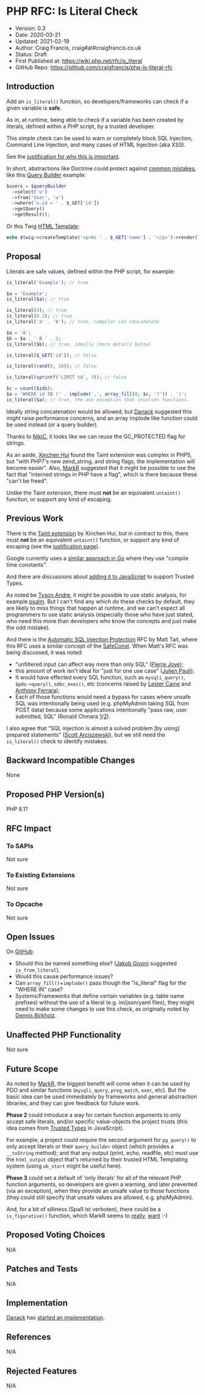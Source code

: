 # PHP RFC: Is Literal Check

* Version: 0.3
* Date: 2020-03-21
* Updated: 2021-02-19
* Author: Craig Francis, craig#at#craigfrancis.co.uk
* Status: Draft
* First Published at: https://wiki.php.net/rfc/is_literal
* GitHub Repo: https://github.com/craigfrancis/php-is-literal-rfc

## Introduction

Add an `is_literal()` function, so developers/frameworks can check if a given variable is **safe**.

As in, at runtime, being able to check if a variable has been created by literals, defined within a PHP script, by a trusted developer.

This simple check can be used to warn or completely block SQL Injection, Command Line Injection, and many cases of HTML Injection (aka XSS).

See the [justification for why this is important](https://github.com/craigfrancis/php-is-literal-rfc/blob/main/justification.md).

In short, abstractions like Doctrine could protect against [common mistakes](https://www.doctrine-project.org/projects/doctrine-orm/en/2.7/reference/security.html), like this [Query Builder](https://www.doctrine-project.org/projects/doctrine-orm/en/2.7/reference/query-builder.html#high-level-api-methods) example:

```php
$users = $queryBuilder
  ->select('u')
  ->from('User', 'u')
  ->where('u.id = ' . $_GET['id'])
  ->getQuery()
  ->getResult();
```

Or this Twig [HTML Template](https://twig.symfony.com/doc/2.x/recipes.html#loading-a-template-from-a-string):

```php
echo $twig->createTemplate('<p>Hi ' . $_GET['name'] . '</p>')->render();
```

## Proposal

Literals are safe values, defined within the PHP script, for example:

```php
is_literal('Example'); // true

$a = 'Example';
is_literal($a); // true

is_literal(4); // true
is_literal(0.3); // true
is_literal('a' . 'b'); // true, compiler can concatenate

$a = 'A';
$b = $a . ' B ' . 3;
is_literal($b); // true, ideally (more details below)

is_literal($_GET['id']); // false

is_literal(rand(0, 10)); // false

is_literal(sprintf('LIMIT %d', 3)); // false

$c = count($ids);
$a = 'WHERE id IN (' . implode(',', array_fill(0, $c, '?')) . ')';
is_literal($a); // true, the one exception that involves functions.
```

Ideally string concatenation would be allowed, but [Danack](https://github.com/Danack/RfcLiteralString/issues/5) suggested this might raise performance concerns, and an array implode like function could be used instead (or a query builder).

Thanks to [NikiC](https://chat.stackoverflow.com/transcript/message/51565346#51565346), it looks like we can reuse the GC_PROTECTED flag for strings.

As an aside, [Xinchen Hui](https://news-web.php.net/php.internals/87396) found the Taint extension was complex in PHP5, but "with PHP7's new zend_string, and string flags, the implementation will become easier". Also, [MarkR](https://chat.stackoverflow.com/transcript/message/48927813#48927813) suggested that it might be possible to use the fact that "interned strings in PHP have a flag", which is there because these "can't be freed".

Unlike the Taint extension, there must **not** be an equivalent `untaint()` function, or support any kind of escaping.

## Previous Work

There is the [Taint extension](https://github.com/laruence/taint) by Xinchen Hui, but in contract to this, there must **not** be an equivalent `untaint()` function, or support any kind of escaping (see the [justification page](https://github.com/craigfrancis/php-is-literal-rfc/blob/main/justification.md)).

Google currently uses a [similar approach in Go](https://github.com/craigfrancis/php-is-literal-rfc/blob/main/justification.md#go-implementation) where they use "compile time constants".

And there are discussions about [adding it to JavaScript](https://github.com/craigfrancis/php-is-literal-rfc/blob/main/justification.md#javascript-implementation) to support Trusted Types.

As noted be [Tyson Andre](https://news-web.php.net/php.internals/109192), it might be possible to use static analysis, for example [psalm](https://psalm.dev/). But I can't find any which do these checks by default, they are likely to miss things that happen at runtime, and we can't expect all programmers to use static analysis (especially those who have just stated, who need this more than developers who know the concepts and just make the odd mistake).

And there is the [Automatic SQL Injection Protection](https://wiki.php.net/rfc/sql_injection_protection) RFC by Matt Tait, where this RFC uses a similar concept of the [SafeConst](https://wiki.php.net/rfc/sql_injection_protection#safeconst). When Matt's RFC was being discussed, it was noted:

* "unfiltered input can affect way more than only SQL" ([Pierre Joye](https://news-web.php.net/php.internals/87355));
* this amount of work isn't ideal for "just for one use case" ([Julien Pauli](https://news-web.php.net/php.internals/87647));
* It would have effected every SQL function, such as `mysqli_query()`, `$pdo->query()`, `odbc_exec()`, etc (concerns raised by [Lester Caine](https://news-web.php.net/php.internals/87436) and [Anthony Ferrara](https://news-web.php.net/php.internals/87650));
* Each of those functions would need a bypass for cases where unsafe SQL was intentionally being used (e.g. phpMyAdmin taking SQL from POST data) because some applications intentionally "pass raw, user submitted, SQL" (Ronald Chmara [1](https://news-web.php.net/php.internals/87406)/[2](https://news-web.php.net/php.internals/87446)).

I also agree that "SQL injection is almost a solved problem [by using] prepared statements" ([Scott Arciszewski](https://news-web.php.net/php.internals/87400)), but we still need the `is_literal()` check to identify mistakes.

## Backward Incompatible Changes

None

## Proposed PHP Version(s)

PHP 8.1?

## RFC Impact

### To SAPIs

Not sure

### To Existing Extensions

Not sure

### To Opcache

Not sure

## Open Issues

On [GitHub](https://github.com/craigfrancis/php-is-literal-rfc/issues):

- Should this be named something else? ([Jakob Givoni](https://news-web.php.net/php.internals/109197) suggested `is_from_literal`).
- Would this cause performance issues?
- Can `array_fill()`+`implode()` pass though the "is_literal" flag for the "WHERE IN" case?
- Systems/Frameworks that define certain variables (e.g. table name prefixes) without the use of a literal (e.g. ini/json/yaml files), they might need to make some changes to use this check, as originally noted by [Dennis Birkholz](https://news-web.php.net/php.internals/87667).

## Unaffected PHP Functionality

Not sure

## Future Scope

As noted by [MarkR](https://chat.stackoverflow.com/transcript/message/51573226#51573226), the biggest benefit will come when it can be used by PDO and similar functions (`mysqli_query`, `preg_match`, `exec`, etc). But the basic idea can be used immediately by frameworks and general abstraction libraries, and they can give feedback for future work.

**Phase 2** could introduce a way for certain function arguments to only accept safe literals, and/or specific value-objects the project trusts (this idea comes from [Trusted Types](https://web.dev/trusted-types/) in JavaScript).

For example, a project could require the second argument for `pg_query()` to only accept literals or their `query_builder` object (which provides a `__toString` method); and that any output (print, echo, readfile, etc) must use the `html_output` object that's returned by their trusted HTML Templating system (using `ob_start` might be useful here).

**Phase 3** could set a default of 'only literals' for all of the relevant PHP function arguments, so developers are given a warning, and later prevented (via an exception), when they provide an unsafe value to those functions (they could still specify that unsafe values are allowed, e.g. phpMyAdmin).

And, for a bit of silliness (Spaß ist verboten), there could be a `is_figurative()` function, which MarkR seems to [really](https://chat.stackoverflow.com/transcript/message/48927770#48927770), [want](https://chat.stackoverflow.com/transcript/message/51573091#51573091) :-)

## Proposed Voting Choices

N/A

## Patches and Tests

N/A

## Implementation

[Danack](https://github.com/Danack/) has [started an implementation](https://github.com/php/php-src/compare/master...Danack:is_literal_attempt_two).

## References

N/A

## Rejected Features

N/A
